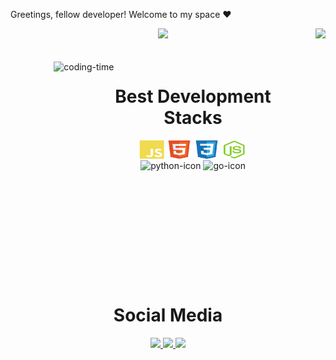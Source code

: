 Greetings, fellow developer! Welcome to my space ❤️
<div align="center">
  <img height="180" src="https://github-readme-stats.vercel.app/api?username=GuilhermeBechelli&show_icons=true&theme=great-gatsby&include_all_commits=true&count_private=true"/>
  <img align="right" height="180" src="https://github-readme-stats.vercel.app/api/top-langs/?username=GuilhermeBechelli&layout=compact&langs_count=16&theme=great-gatsby"/>
</div>
<br>
<div align="center">
  <div style="display: inline-block"><br>
    <img align="left" height="350" alt="coding-time" src="https://media1.giphy.com/media/CrFLL3CnRpw5ddlBMm/giphy.gif?cid=ecf05e47qkgi87ukfva5c4zy0t1hxbmomansqcpw2sgbzynu&ep=v1_gifs_search&rid=giphy.gif&ct=g">
    <h1 align="center">Best Development Stacks</h1>
    <img align="center" height="30" width="40" alt="js-icon" src="https://raw.githubusercontent.com/devicons/devicon/master/icons/javascript/javascript-plain.svg">
    <img align="center" height="30" width="40" alt="html-icon" src="https://raw.githubusercontent.com/devicons/devicon/master/icons/html5/html5-original.svg">
    <img align="center" height="30" width="40" alt="css-icon" src="https://raw.githubusercontent.com/devicons/devicon/master/icons/css3/css3-original.svg">
    <img align="center" height="30" width="40" alt="nodejs-icon" src="https://raw.githubusercontent.com/devicons/devicon/master/icons/nodejs/nodejs-original.svg">
    <img align="center" height="35" width="35" alt="python-icon" src="https://s3.dualstack.us-east-2.amazonaws.com/pythondotorg-assets/media/files/python-logo-only.svg">
    <img align="center" height="45" width="55" alt="go-icon" src="https://go.dev/blog/go-brand/Go-Logo/SVG/Go-Logo_Blue.svg">
  </div>
  <h1 align="center">Social Media</h1>
  <a href="mailto:guilhermesbechelli@gmail.com">
    <img width="30" src="https://img.icons8.com/?size=512&id=37246&format=png">
  </a>
  <a href="https://www.linkedin.com/in/guilherme-bechelli-a56192212/">
    <img width="30" src="https://img.icons8.com/?size=512&id=13930&format=png">
  </a>
  <a href="https://www.instagram.com/antro.poetica/">
    <img width="30" src="https://img.icons8.com/?size=512&id=32323&format=png">
  </a>
</div>
</div>
